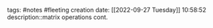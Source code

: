 tags: #notes #fleeting
creation date: [[2022-09-27 Tuesday]] 10:58:52
description::matrix operations cont.